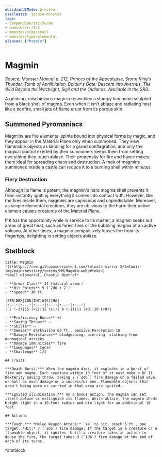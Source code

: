 ```yaml
---
obsidianUIMode: preview
cssclasses: json5e-monster
tags:
- compendium/src/5e/mm
- monster/cr/1-2
- monster/size/small
- monster/type/elemental
aliases: ["Magmin"]
---
```

# Magmin
*Source: Monster Manual p. 212, Princes of the Apocalypse, Storm King's Thunder, Tomb of Annihilation, Baldur's Gate: Descent Into Avernus, The Wild Beyond the Witchlight, Sigil and the Outlands. Available in the SRD.*  

A grinning, mischievous magmin resembles a stumpy humanoid sculpted from a black shell of magma. Even when it isn't ablaze and radiating heat like a bonfire, small jets of flame erupt from its porous skin.

## Summoned Pyromaniacs

Magmins are fire elemental spirits bound into physical forms by magic, and they appear in the Material Plane only when summoned. They view flammable objects as kindling for a grand conflagration, and only the magical control exerted by their summoners keeps them from setting everything they touch ablaze. Their propensity for fire and havoc makes them ideal for spreading chaos and destruction. A mob of magmins summoned inside a castle can reduce it to a burning shell within minutes.

### Fiery Destruction

Although its flame is potent, the magmin's hard magma shell prevents it from instantly igniting everything it comes into contact with. However, like the fires inside them, magmins are capricious and unpredictable. Moreover, as simple elemental creations, they are oblivious to the harm their native element causes creatures of the Material Plane.

If it has the opportunity while in service to its master, a magmin seeks out areas of great heat, such as forest fires or the bubbling magma of an active volcano. At other times, a magmin compulsively looses fire from its fingertips, delighting in setting objects ablaze.

## Statblock

```ad-statblock
title: Magmin
![](https://raw.githubusercontent.com/5etools-mirror-2/5etools-img/main/bestiary/tokens/MM/Magmin.webp#token)
*Small elemental, Chaotic Neutral*

- **Armor Class** 14 (natural armor)
- **Hit Points** 9 (`2d6 + 2`)
- **Speed** 30 ft.

|STR|DEX|CON|INT|WIS|CHA|
|:---:|:---:|:---:|:---:|:---:|:---:|
| 7 (-2)|15 (+2)|12 (+1)| 8 (-1)|11 (+0)|10 (+0)|

- **Proficiency Bonus** +2
- **Saving Throws** ⏤
- **Skills** ⏤
- **Senses** darkvision 60 ft., passive Perception 10
- **Damage Resistances** bludgeoning, piercing, slashing from nonmagical attacks
- **Damage Immunities** fire
- **Languages** Ignan
- **Challenge** 1/2

## Traits

***Death Burst.*** When the magmin dies, it explodes in a burst of fire and magma. Each creature within 10 feet of it must make a DC 11 Dexterity saving throw, taking 7 (`2d6`) fire damage on a failed save, or half as much damage on a successful one. Flammable objects that aren't being worn or carried in that area are ignited.

***Ignited Illumination.*** As a bonus action, the magmin can set itself ablaze or extinguish its flames. While ablaze, the magmin sheds bright light in a 10-foot radius and dim light for an additional 10 feet.

## Actions

***Touch.*** *Melee Weapon Attack:* `+4` to hit, reach 5 ft., one target. *Hit:* 7 (`2d6`) fire damage. If the target is a creature or a flammable object, it ignites. Until a creature takes an action to douse the fire, the target takes 3 (`1d6`) fire damage at the end of each of its turns.
```
^statblock